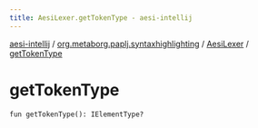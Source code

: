 ```yaml
---
title: AesiLexer.getTokenType - aesi-intellij
---
```


[aesi-intellij](../../index.html) / [org.metaborg.paplj.syntaxhighlighting](../index.html) / [AesiLexer](index.html) / [getTokenType](.)

# getTokenType

`fun getTokenType(): IElementType?`